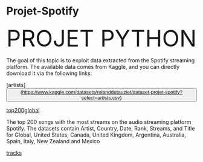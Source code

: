 <h1> Projet-Spotify </h1>
<center>
<span style="color🟢; font-size:60px;">PROJET PYTHON
</span>
</center>





The goal of this topic is to exploit data extracted from the Spotify streaming platform. The available data comes from Kaggle, and you can directly download it via the following links:

[artists]    <button> (https://www.kaggle.com/datasets/rolanddutauziet/dataset-projet-spotify?select=artists.csv) </button>

[top200global](https://www.kaggle.com/datasets/rolanddutauziet/dataset-projet-spotify?select=spotify_top200_global.csv)

The top 200 songs with the most streams on the audio streaming platform Spotify. The datasets contain Artist, Country, Date, Rank, Streams, and Title for Global, United States, Canada, United Kingdom, Argentina, Australia, Spain, Italy, New Zealand and Mexico

[tracks](https://www.kaggle.com/datasets/rolanddutauziet/dataset-projet-spotify?select=tracks.csv)
